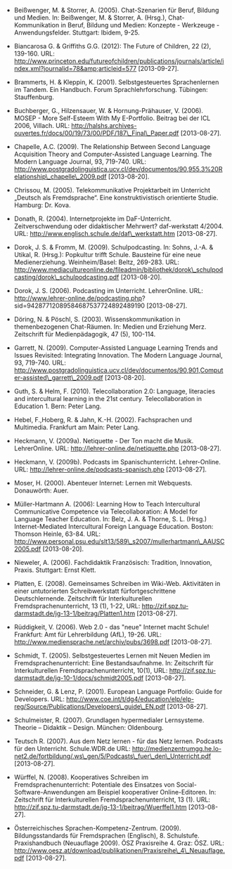 <!-- filename: 99_Literatur.md -->
<!-- title: Literatur -->

- Beißwenger, M. &amp; Storrer, A. (2005). Chat-Szenarien für Beruf, Bildung und Medien. In: Beißwenger, M. &amp; Storrer, A. (Hrsg.), Chat-Kommunikation in Beruf, Bildung und Medien: Konzepte - Werkzeuge - Anwendungsfelder. Stuttgart: Ibidem, 9-25.

- Biancarosa G. &amp; Griffiths G.G. (2012): The Future of Children, 22 (2), 139-160. URL: http://www.princeton.edu/futureofchildren/publications/journals/article/index.xml?journalid=78&amp;articleid=577 \[2013-09-27].

- Brammerts, H. &amp; Kleppin, K. (2001). Selbstgesteuertes Sprachenlernen im Tandem. Ein Handbuch. Forum Sprachlehrforschung. Tübingen: Stauffenburg.

- Buchberger, G., Hilzensauer, W. &amp; Hornung-Prähauser, V. (2006). MOSEP - More Self-Esteem With My E-Portfolio. Beitrag bei der ICL 2006, Villach. URL: http://halshs.archives-ouvertes.fr/docs/00/19/73/00/PDF/187\_Final\_Paper.pdf \[2013-08-27].

- Chapelle, A.C. (2009). The Relationship Between Second Language Acquisition Theory and Computer-Assisted Language Learning. The Modern Language Journal, 93, 719-740. URL: http://www.postgradolinguistica.ucv.cl/dev/documentos/90,955,3%20Relationship\_chapelle\_2009.pdf \[2013-08-20].

- Chrissou, M. (2005). Telekommunikative Projektarbeit im Unterricht „Deutsch als Fremdsprache“. Eine konstruktivistisch orientierte Studie. Hamburg: Dr. Kova.

- Donath, R. (2004). Internetprojekte im DaF-Unterricht. Zeitverschwendung oder didaktischer Mehrwert? daf-werkstatt 4/2004. URL: http://www.englisch.schule.de/daf\_werkstatt.htm \[2013-08-27].

- Dorok, J. S. &amp; Fromm, M. (2009). Schulpodcasting. In: Sohns, J.-A. &amp; Utikal, R. (Hrsg.): Popkultur trifft Schule. Bausteine für eine neue Medienerziehung. Weinheim/Basel: Beltz, 269-283. URL: http://www.mediacultureonline.de/fileadmin/bibliothek/dorok\_schulpodcasting/dorok\_schulpodcasting.pdf \[2013-08-20].

- Dorok, J. S. (2006). Podcasting im Unterricht. LehrerOnline. URL: http://www.lehrer-online.de/podcasting.php? sid=94287712089584687537724892489190 \[2013-08-27].

- Döring, N. &amp; Pöschl, S. (2003). Wissenskommunikation in themenbezogenen Chat-Räumen. In: Medien und Erziehung Merz. Zeitschrift für Medienpädagogik, 47 (5), 100-114.

- Garrett, N. (2009). Computer-Assisted Language Learning Trends and Issues Revisited: Integrating Innovation. The Modern Language Journal, 93, 719-740. URL: http://www.postgradolinguistica.ucv.cl/dev/documentos/90,901,Computer-assisted\_garrett\_2009.pdf \[2013-08-20].

- Guth, S. &amp; Helm, F. (2010). Telecollaboration 2.0: Language, literacies and intercultural learning in the 21st century. Telecollaboration in Education 1. Bern: Peter Lang.

- Hebel, F.,Hoberg, R. &amp; Jahn, K.-H. (2002). Fachsprachen und Multimedia. Frankfurt am Main: Peter Lang.

- Heckmann, V. (2009a). Netiquette - Der Ton macht die Musik. LehrerOnline. URL: http://lehrer-online.de/netiquette.php \[2013-08-27].

- Heckmann, V. (2009b). Podcasts im Spanischunterricht. Lehrer-Online. URL: http://lehrer-online.de/podcasts-spanisch.php \[2013-08-27].

- Moser, H. (2000). Abenteuer Internet: Lernen mit Webquests. Donauwörth: Auer.

- Müller-Hartmann A. (2006): Learning How to Teach Intercultural Communicative Competence via Telecollaboration: A Model for Language Teacher Education. In: Belz, J. A. &amp; Thorne, S. L. (Hrsg.) Internet-Mediated Intercultural Foreign Language Education. Boston: Thomson Heinle, 63-84. URL: http://www.personal.psu.edu/slt13/589\_s2007/mullerhartmann\_AAUSC2005.pdf \[2013-08-20].

- Nieweler, A. (2006). Fachdidaktik Französisch: Tradition, Innovation, Praxis. Stuttgart: Ernst Klett.

- Platten, E. (2008). Gemeinsames Schreiben im Wiki-Web. Aktivitäten in einer untutorierten Schreibwerkstatt fürfortgeschrittene Deutschlernende. Zeitschrift für Interkulturellen Fremdsprachenunterricht, 13 (1), 1-22, URL: http://zif.spz.tu-darmstadt.de/jg-13-1/beitrag/Platten1.htm \[2013-08-27].

- Rüddigkeit, V. (2006). Web 2.0 - das "neue" Internet macht Schule! Frankfurt: Amt für Lehrerbildung (AfL), 19-26. URL: http://www.mediensprache.net/archiv/pubs/3698.pdf \[2013-08-27].

- Schmidt, T. (2005). Selbstgesteuertes Lernen mit Neuen Medien im Fremdsprachenunterricht: Eine Bestandsaufnahme. In: Zeitschrift für Interkulturellen Fremdsprachenunterricht, 10(1), URL: http://zif.spz.tu-darmstadt.de/jg-10-1/docs/schmidt2005.pdf \[2013-08-27].

- Schneider, G. &amp; Lenz, P. (2001). European Language Portfolio: Guide for Developers. URL: http://www.coe.int/t/dg4/education/elp/elp-reg/Source/Publications/Developers\_guide\_EN.pdf \[2013-08-27].

- Schulmeister, R. (2007). Grundlagen hypermedialer Lernsysteme. Theorie – Didaktik – Design. München: Oldenbourg.

- Teutsch R. (2007). Aus dem Netz lernen - für das Netz lernen. Podcasts für den Unterricht. Schule.WDR.de URL: http://medienzentrumgg.he.lo-net2.de/fortbildung/.ws\_gen/5/Podcasts\_fuer\_den\_Unterricht.pdf \[2013-08-27].

- Würffel, N. (2008). Kooperatives Schreiben im Fremdsprachenunterricht: Potentiale des Einsatzes von Social-Software-Anwendungen am Beispiel kooperativer Online-Editoren. In: Zeitschrift für Interkulturellen Fremdsprachenunterricht, 13 (1). URL: http://zif.spz.tu-darmstadt.de/jg-13-1/beitrag/Wuerffel1.htm \[2013-08-27].

- Österreichisches Sprachen-Kompetenz-Zentrum. (2009). Bildungsstandards für Fremdsprachen (Englisch), 8. Schulstufe. Praxishandbuch (Neuauflage 2009). ÖSZ Praxisreihe 4. Graz: ÖSZ. URL: http://www.oesz.at/download/publikationen/Praxisreihe\_4\_Neuauflage.pdf \[2013-08-27].
